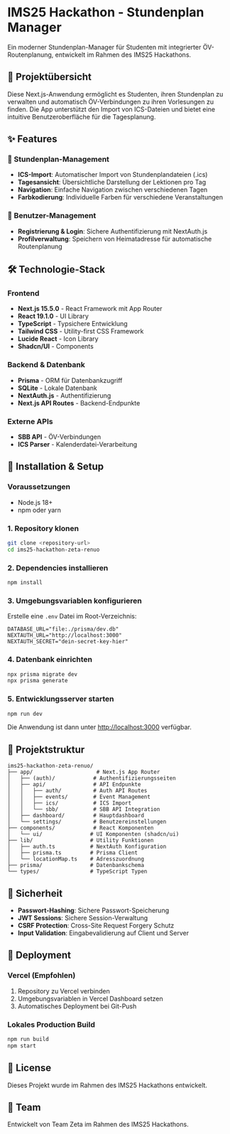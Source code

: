 # IMS25 Hackathon - Stundenplan Manager

Ein moderner Stundenplan-Manager für Studenten mit integrierter ÖV-Routenplanung, entwickelt im Rahmen des IMS25 Hackathons.

## 🎯 Projektübersicht

Diese Next.js-Anwendung ermöglicht es Studenten, ihren Stundenplan zu verwalten und automatisch ÖV-Verbindungen zu ihren Vorlesungen zu finden. Die App unterstützt den Import von ICS-Dateien und bietet eine intuitive Benutzeroberfläche für die Tagesplanung.

## ✨ Features

### 📅 Stundenplan-Management
- **ICS-Import**: Automatischer Import von Stundenplandateien (.ics)
- **Tagesansicht**: Übersichtliche Darstellung der Lektionen pro Tag
- **Navigation**: Einfache Navigation zwischen verschiedenen Tagen
- **Farbkodierung**: Individuelle Farben für verschiedene Veranstaltungen

### 👤 Benutzer-Management
- **Registrierung & Login**: Sichere Authentifizierung mit NextAuth.js
- **Profilverwaltung**: Speichern von Heimatadresse für automatische Routenplanung


## 🛠️ Technologie-Stack

### Frontend
- **Next.js 15.5.0** - React Framework mit App Router
- **React 19.1.0** - UI Library
- **TypeScript** - Typsichere Entwicklung
- **Tailwind CSS** - Utility-first CSS Framework
- **Lucide React** - Icon Library
- **Shadcn/UI** - Components

### Backend & Datenbank
- **Prisma** - ORM für Datenbankzugriff
- **SQLite** - Lokale Datenbank
- **NextAuth.js** - Authentifizierung
- **Next.js API Routes** - Backend-Endpunkte

### Externe APIs
- **SBB API** - ÖV-Verbindungen
- **ICS Parser** - Kalenderdatei-Verarbeitung

## 🚀 Installation & Setup

### Voraussetzungen
- Node.js 18+ 
- npm oder yarn

### 1. Repository klonen
```bash
git clone <repository-url>
cd ims25-hackathon-zeta-renuo
```

### 2. Dependencies installieren
```bash
npm install
```

### 3. Umgebungsvariablen konfigurieren
Erstelle eine `.env` Datei im Root-Verzeichnis:
```env
DATABASE_URL="file:./prisma/dev.db"
NEXTAUTH_URL="http://localhost:3000"
NEXTAUTH_SECRET="dein-secret-key-hier"
```

### 4. Datenbank einrichten
```bash
npx prisma migrate dev
npx prisma generate
```

### 5. Entwicklungsserver starten
```bash
npm run dev
```

Die Anwendung ist dann unter [http://localhost:3000](http://localhost:3000) verfügbar.

## 📁 Projektstruktur

```
ims25-hackathon-zeta-renuo/
├── app/                    # Next.js App Router
│   ├── (auth)/            # Authentifizierungsseiten
│   ├── api/               # API Endpunkte
│   │   ├── auth/          # Auth API Routes
│   │   ├── events/        # Event Management
│   │   ├── ics/           # ICS Import
│   │   └── sbb/           # SBB API Integration
│   ├── dashboard/         # Hauptdashboard
│   └── settings/          # Benutzereinstellungen
├── components/            # React Komponenten
│   └── ui/               # UI Komponenten (shadcn/ui)
├── lib/                  # Utility Funktionen
│   ├── auth.ts           # NextAuth Konfiguration
│   ├── prisma.ts         # Prisma Client
│   └── locationMap.ts    # Adresszuordnung
├── prisma/               # Datenbankschema
└── types/                # TypeScript Typen
```

## 🔐 Sicherheit

- **Passwort-Hashing**: Sichere Passwort-Speicherung
- **JWT Sessions**: Sichere Session-Verwaltung
- **CSRF Protection**: Cross-Site Request Forgery Schutz
- **Input Validation**: Eingabevalidierung auf Client und Server

## 🚀 Deployment

### Vercel (Empfohlen)
1. Repository zu Vercel verbinden
2. Umgebungsvariablen in Vercel Dashboard setzen
3. Automatisches Deployment bei Git-Push

### Lokales Production Build
```bash
npm run build
npm start
```

## 📝 License

Dieses Projekt wurde im Rahmen des IMS25 Hackathons entwickelt.

## 👥 Team

Entwickelt von Team Zeta im Rahmen des IMS25 Hackathons.

